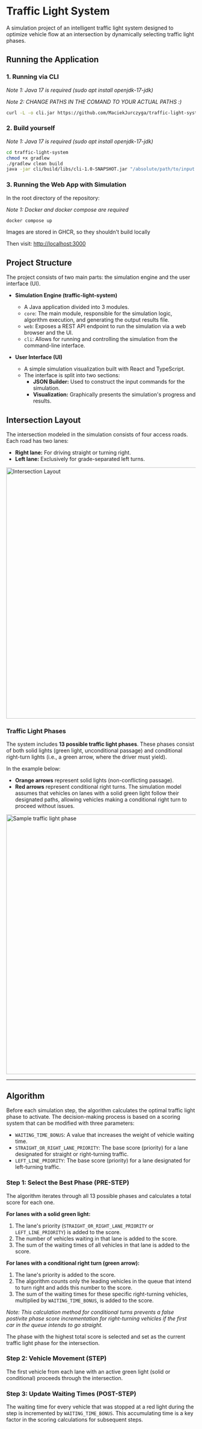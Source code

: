# Traffic Light System

A simulation project of an intelligent traffic light system designed to optimize vehicle flow at an intersection by dynamically selecting traffic light phases.

## Running the Application

### 1. Running via CLI
*Note 1: Java 17 is required (sudo apt install openjdk-17-jdk)*

*Note 2: CHANGE PATHS IN THE COMAND TO YOUR ACTUAL PATHS :)*

```bash
curl -L -o cli.jar https://github.com/MaciekJurczyga/traffic-light-system-project/releases/download/1.0.0/cli-1.0-SNAPSHOT.jar && java -jar cli.jar "/absolute/path/to/input.json" "/absolute/path/to/output.json"
```

### 2. Build yourself
*Note 1: Java 17 is required (sudo apt install openjdk-17-jdk)*

```bash
cd traffic-light-system
chmod +x gradlew
./gradlew clean build
java -jar cli/build/libs/cli-1.0-SNAPSHOT.jar "/absolute/path/to/input.json" "/absolute/path/to/output.json"
```

### 3. Running the Web App with Simulation

In the root directory of the repository:

*Note 1: Docker and docker compose are required*

```bash
docker compose up
```
Images are stored in GHCR, so they shouldn't build locally

Then visit: [http://localhost:3000](http://localhost:3000/)


## Project Structure

The project consists of two main parts: the simulation engine and the user interface (UI).

*   **Simulation Engine (traffic-light-system)**
    *   A Java application divided into 3 modules.
    *   `core`: The main module, responsible for the simulation logic, algorithm execution, and generating the output results file.
    *   `web`: Exposes a REST API endpoint to run the simulation via a web browser and the UI.
    *   `cli`: Allows for running and controlling the simulation from the command-line interface.

*   **User Interface (UI)**
    *   A simple simulation visualization built with React and TypeScript.
    *   The interface is split into two sections:
        *   **JSON Builder:** Used to construct the input commands for the simulation.
        *   **Visualization:** Graphically presents the simulation's progress and results.

## Intersection Layout

The intersection modeled in the simulation consists of four access roads. Each road has two lanes:
*   **Right lane:** For driving straight or turning right.
*   **Left lane:** Exclusively for grade-separated left turns.

<img width="822" height="666" alt="Intersection Layout" src="https://github.com/user-attachments/assets/1a7bc627-0da0-4f28-87e8-464ba6abc5d3" />

### Traffic Light Phases

The system includes **13 possible traffic light phases**. These phases consist of both solid lights (green light, unconditional passage) and conditional right-turn lights (i.e., a green arrow, where the driver must yield).

In the example below:
*   **Orange arrows** represent solid lights (non-conflicting passage).
*   **Red arrows** represent conditional right turns. The simulation model assumes that vehicles on lanes with a solid green light follow their designated paths, allowing vehicles making a conditional right turn to proceed without issues.

<img width="819" height="689" alt="Sample traffic light phase" src="https://github.com/user-attachments/assets/340cfc3f-786d-48e9-b31a-02c20ea2a82d" />

---

## Algorithm

Before each simulation step, the algorithm calculates the optimal traffic light phase to activate. The decision-making process is based on a scoring system that can be modified with three parameters:

*   `WAITING_TIME_BONUS`: A value that increases the weight of vehicle waiting time.
*   `STRAIGHT_OR_RIGHT_LANE_PRIORITY`: The base score (priority) for a lane designated for straight or right-turning traffic.
*   `LEFT_LINE_PRIORITY`: The base score (priority) for a lane designated for left-turning traffic.

### Step 1: Select the Best Phase (PRE-STEP)

The algorithm iterates through all 13 possible phases and calculates a total score for each one.

**For lanes with a solid green light:**
1.  The lane's priority (`STRAIGHT_OR_RIGHT_LANE_PRIORITY` or `LEFT_LINE_PRIORITY`) is added to the score.
2.  The number of vehicles waiting in that lane is added to the score.
3.  The sum of the waiting times of all vehicles in that lane is added to the score.

**For lanes with a conditional right turn (green arrow):**
1.  The lane's priority is added to the score.
2.  The algorithm counts only the leading vehicles in the queue that intend to turn right and adds this number to the score.
3.  The sum of the waiting times for these specific right-turning vehicles, multiplied by `WAITING_TIME_BONUS`, is added to the score.

*Note: This calculation method for conditional turns prevents a false postivite phase score incrementation for right-turning vehicles if the first car in the queue intends to go straight.*

The phase with the highest total score is selected and set as the current traffic light phase for the intersection.

### Step 2: Vehicle Movement (STEP)

The first vehicle from each lane with an active green light (solid or conditional) proceeds through the intersection.

### Step 3: Update Waiting Times (POST-STEP)

The waiting time for every vehicle that was stopped at a red light during the step is incremented by `WAITING_TIME_BONUS`. This accumulating time is a key factor in the scoring calculations for subsequent steps.
